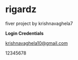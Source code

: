 # rigardz
 fiver project by krishnavaghela7


**Login Credentials**

krishnavaghela10@gmail.com

12345678



